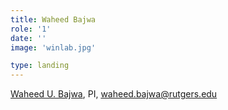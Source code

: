 ```yaml
---
title: Waheed Bajwa
role: '1'
date: ''
image: 'winlab.jpg'

type: landing
---
```


[Waheed U. Bajwa](http://www.inspirelab.us/), PI, [waheed.bajwa@rutgers.edu](mailto:waheed.bajwa@rutgers.edu)